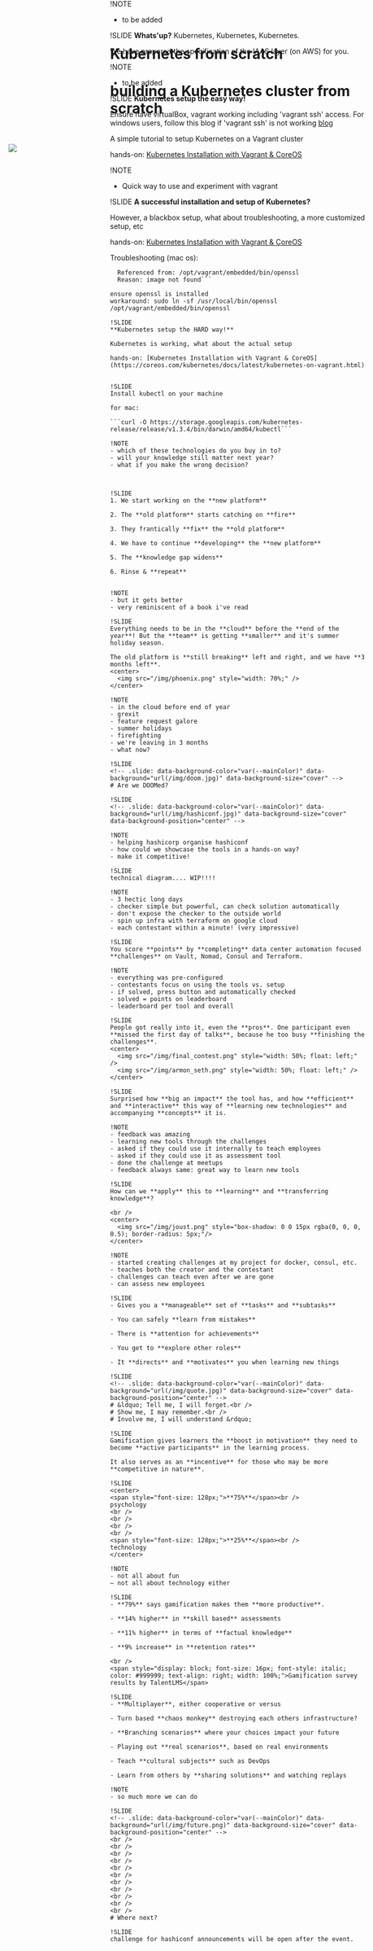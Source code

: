 <!-- .slide: data-background-color="var(--mainColor)" data-background="url(/img/gamification.jpg)" data-background-size="cover" data-background-position="center" -->
# Kubernetes from scratch<br/>
# building a Kubernetes cluster from scratch
<br />
<br />
<div style="width: 200px; margin-bottom: -500px; margin-left: -200px;">
  <img src="/img/xebia.svg" />
</div>

!SLIDE
Fai Fung Cloud engineer at **Xebia**.

Erik Nieuwenhuijsen Cloud engineer at **Xebia**.

Thomas Kruitbosch DevOps Consultant at **Xebia**.

!NOTE
- to be added, intro

!SLIDE
**Kubernetes** concepts!

!NOTE
- to be added

!SLIDE
**Whats'up?** Kubernetes, Kubernetes, Kubernetes.

We have prepared the specification of the IAAS layer (on AWS) for you.

!NOTE
- to be added


!SLIDE
**Kubernetes setup the easy way!**

Ensure have virtualBox, vagrant working including 'vagrant ssh' access. For windows users, follow this blog if 'vagrant ssh' is not working [blog](http://tech.osteel.me/posts/2015/01/25/how-to-use-vagrant-on-windows.html)  

A simple tutorial to setup Kubernetes on a Vagrant cluster

hands-on: [Kubernetes Installation with Vagrant & CoreOS](https://coreos.com/kubernetes/docs/latest/kubernetes-on-vagrant.html)

!NOTE
- Quick way to use and experiment with vagrant

!SLIDE
**A successful installation and setup of Kubernetes?**

However, a blackbox setup, what about troubleshooting, a more customized setup, etc

hands-on: [Kubernetes Installation with Vagrant & CoreOS](https://coreos.com/kubernetes/docs/latest/kubernetes-on-vagrant.html)

Troubleshooting (mac os):

```dyld: Library not loaded: /vagrant-substrate/staging/embedded/lib/libssl.1.0.0.dylib
  Referenced from: /opt/vagrant/embedded/bin/openssl
  Reason: image not found```

ensure openssl is installed
workaround: sudo ln -sf /usr/local/bin/openssl /opt/vagrant/embedded/bin/openssl

!SLIDE
**Kubernetes setup the HARD way!**

Kubernetes is working, what about the actual setup

hands-on: [Kubernetes Installation with Vagrant & CoreOS](https://coreos.com/kubernetes/docs/latest/kubernetes-on-vagrant.html)


!SLIDE
Install kubectl on your machine

for mac:

```curl -O https://storage.googleapis.com/kubernetes-release/release/v1.3.4/bin/darwin/amd64/kubectl```

!NOTE
- which of these technologies do you buy in to?
- will your knowledge still matter next year?
- what if you make the wrong decision?



!SLIDE
1. We start working on the **new platform**

2. The **old platform** starts catching on **fire**

3. They frantically **fix** the **old platform**

4. We have to continue **developing** the **new platform**

5. The **knowledge gap widens**

6. Rinse & **repeat**


!NOTE
- but it gets better
- very reminiscent of a book i've read

!SLIDE
Everything needs to be in the **cloud** before the **end of the year**! But the **team** is getting **smaller** and it's summer holiday season.

The old platform is **still breaking** left and right, and we have **3 months left**.
<center>
  <img src="/img/phoenix.png" style="width: 70%;" />
</center>

!NOTE
- in the cloud before end of year
- grexit
- feature request galore
- summer holidays
- firefighting
- we're leaving in 3 months
- what now?

!SLIDE
<!-- .slide: data-background-color="var(--mainColor)" data-background="url(/img/doom.jpg)" data-background-size="cover" -->
# Are we DOOMed?

!SLIDE
<!-- .slide: data-background-color="var(--mainColor)" data-background="url(/img/hashiconf.jpg)" data-background-size="cover" data-background-position="center" -->

!NOTE
- helping hashicorp organise hashiconf
- how could we showcase the tools in a hands-on way?
- make it competitive!

!SLIDE
technical diagram.... WIP!!!!

!NOTE
- 3 hectic long days
- checker simple but powerful, can check solution automatically
- don't expose the checker to the outside world
- spin up infra with terraform on google cloud
- each contestant within a minute! (very impressive)

!SLIDE
You score **points** by **completing** data center automation focused **challenges** on Vault, Nomad, Consul and Terraform.

!NOTE
- everything was pre-configured
- contestants focus on using the tools vs. setup
- if solved, press button and automatically checked
- solved = points on leaderboard
- leaderboard per tool and overall

!SLIDE
People got really into it, even the **pros**. One participant even **missed the first day of talks**, because he too busy **finishing the challenges**.
<center>
  <img src="/img/final_contest.png" style="width: 50%; float: left;" />
  <img src="/img/armon_seth.png" style="width: 50%; float: left;" />
</center>

!SLIDE
Surprised how **big an impact** the tool has, and how **efficient** and **interactive** this way of **learning new technologies** and accompanying **concepts** it is.

!NOTE
- feedback was amazing
- learning new tools through the challenges
- asked if they could use it internally to teach employees
- asked if they could use it as assessment tool
- done the challenge at meetups
- feedback always same: great way to learn new tools

!SLIDE
How can we **apply** this to **learning** and **transferring knowledge**?

<br />
<center>
  <img src="/img/joust.png" style="box-shadow: 0 0 15px rgba(0, 0, 0, 0.5); border-radius: 5px;"/>
</center>

!NOTE
- started creating challenges at my project for docker, consul, etc.
- teaches both the creator and the contestant
- challenges can teach even after we are gone
- can assess new employees

!SLIDE
- Gives you a **manageable** set of **tasks** and **subtasks**

- You can safely **learn from mistakes**

- There is **attention for achievements**

- You get to **explore other roles**

- It **directs** and **motivates** you when learning new things

!SLIDE
<!-- .slide: data-background-color="var(--mainColor)" data-background="url(/img/quote.jpg)" data-background-size="cover" data-background-position="center" -->
# &ldquo; Tell me, I will forget.<br />
# Show me, I may remember.<br />
# Involve me, I will understand &rdquo;

!SLIDE
Gamification gives learners the **boost in motivation** they need to become **active participants** in the learning process.

It also serves as an **incentive** for those who may be more **competitive in nature**.

!SLIDE
<center>
<span style="font-size: 128px;">**75%**</span><br />
psychology
<br />
<br />
<br />
<br />
<span style="font-size: 128px;">**25%**</span><br />
technology
</center>

!NOTE
- not all about fun
– not all about technology either

!SLIDE
- **79%** says gamification makes them **more productive**.

- **14% higher** in **skill based** assessments

- **11% higher** in terms of **factual knowledge**

- **9% increase** in **retention rates**

<br />
<span style="display: block; font-size: 16px; font-style: italic; color: #999999; text-align: right; width: 100%;">Gamification survey results by TalentLMS</span>

!SLIDE
- **Multiplayer**, either cooperative or versus

- Turn based **chaos monkey** destroying each others infrastructure?

- **Branching scenarios** where your choices impact your future

- Playing out **real scenarios**, based on real environments

- Teach **cultural subjects** such as DevOps

- Learn from others by **sharing solutions** and watching replays

!NOTE
- so much more we can do

!SLIDE
<!-- .slide: data-background-color="var(--mainColor)" data-background="url(/img/future.png)" data-background-size="cover" data-background-position="center" -->
<br />
<br />
<br />
<br />
<br />
<br />
<br />
<br />
<br />
<br />
<br />
# Where next?

!SLIDE
challenge for hashiconf announcements will be open after the event.
